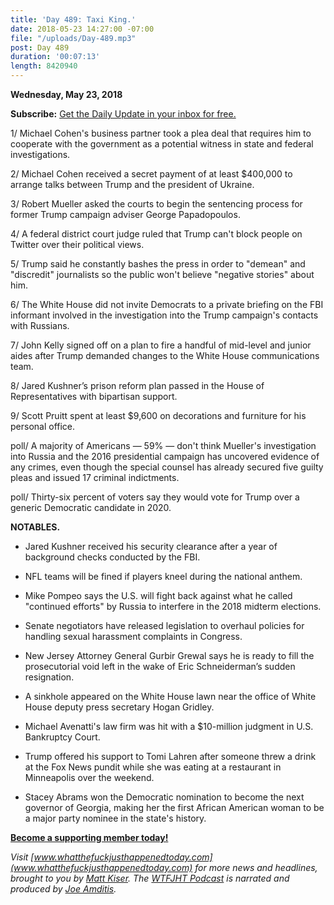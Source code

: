 ```yaml
---
title: 'Day 489: Taxi King.'
date: 2018-05-23 14:27:00 -07:00
file: "/uploads/Day-489.mp3"
post: Day 489
duration: '00:07:13'
length: 8420940
---
```


**Wednesday, May 23, 2018**

**Subscribe:** [Get the Daily Update in your inbox for free.](https://whatthefuckjusthappenedtoday.com/subscribe/)

1/ Michael Cohen's business partner took a plea deal that requires him to cooperate with the government as a potential witness in state and federal investigations.

2/ Michael Cohen received a secret payment of at least $400,000 to arrange talks between Trump and the president of Ukraine.

3/ Robert Mueller asked the courts to begin the sentencing process for former Trump campaign adviser George Papadopoulos.

4/ A federal district court judge ruled that Trump can't block people on Twitter over their political views.

5/ Trump said he constantly bashes the press  in order to "demean" and "discredit" journalists so the public won't believe "negative stories" about him.

6/ The White House did not invite Democrats to a private briefing on the FBI informant involved in the investigation into the Trump campaign's contacts with Russians.

7/ John Kelly signed off on a plan to fire a handful of mid-level and junior aides after Trump demanded changes to the White House communications team.

8/ Jared Kushner’s prison reform plan passed in the House of Representatives with bipartisan support.

9/ Scott Pruitt spent at least $9,600 on decorations and furniture for his personal office.

poll/ A majority of Americans — 59% — don't think Mueller's investigation into Russia and the 2016 presidential campaign has uncovered evidence of any crimes, even though the special counsel has already secured five guilty pleas and issued 17 criminal indictments.

poll/ Thirty-six percent of voters say they would vote for Trump over a generic Democratic candidate in 2020.

**NOTABLES.**

* Jared Kushner received his security clearance after a year of background checks conducted by the FBI.

* NFL teams will be fined if players kneel during the national anthem. 

* Mike Pompeo says the U.S. will fight back against what he called "continued efforts" by Russia to interfere in the 2018 midterm elections.

* Senate negotiators have released legislation to overhaul policies for handling sexual harassment complaints in Congress.

* New Jersey Attorney General Gurbir Grewal says he is ready to  fill the prosecutorial void left in the wake of Eric Schneiderman’s sudden resignation.

* A sinkhole appeared on the White House lawn near the office of White House deputy press secretary Hogan Gridley.

* Michael Avenatti's law firm was hit with a $10-million judgment in U.S. Bankruptcy Court.

* Trump offered his support to Tomi Lahren after someone threw a drink at the Fox News pundit while she was eating at a restaurant in Minneapolis over the weekend.

* Stacey Abrams won the Democratic nomination to become the next governor of Georgia, making her the first African American woman to be a major party nominee in the state's history.

**[Become a supporting member today!](https://whatthefuckjusthappenedtoday.com/membership/?utm_source=2017\+Donors&utm_campaign=8dccd905d9-&utm_medium=email&utm_term=0_3bd36f654c-8dccd905d9-169730397)**

*Visit [www.whatthefuckjusthappenedtoday.com](www.whatthefuckjusthappenedtoday.com) for more news and headlines, brought to you by [Matt Kiser](https://twitter.com/Matt_Kiser). The [WTFJHT Podcast](https://whatthefuckjusthappenedtoday.com/podcasts/) is narrated and produced by [Joe Amditis](https://twitter.com/jsamditis).*
